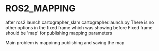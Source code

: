 # ROS2_MAPPING
after ros2 launch cartographer_slam cartographer.launch.py
There is no other options in the fixed frame which was showing before
Fixed frame should be 'map' for publishing mapping parameters

Main problem is mappinng publishing and saving the map
